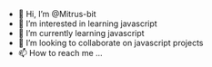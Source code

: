 - 👋 Hi, I’m @Mitrus-bit
- 👀 I’m interested in learning javascript
- 🌱 I’m currently learning javascript
- 💞️ I’m looking to collaborate on javascript projects
- 📫 How to reach me ...

<!---
Mitrus-bit/Mitrus-bit is a ✨ special ✨ repository because its `README.md` (this file) appears on your GitHub profile.
You can click the Preview link to take a look at your changes.
--->
